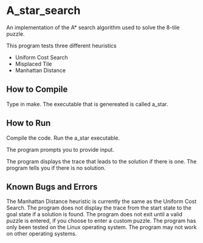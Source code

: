 # A_star_search
An implementation of the A* search algorithm used to solve the 8-tile puzzle.

This program tests three different heuristics
- Uniform Cost Search
- Misplaced Tile
- Manhattan Distance

## How to Compile
Type in make.
The executable that is genereated is called a_star.

## How to Run
Compile the code.
Run the a_star executable.

The program prompts you to provide input.
<Insert Example>

The program displays the trace that leads to the solution if there is one.
The program tells you if there is no solution.

## Known Bugs and Errors
The Manhattan Distance heuristic is currently the same as the Uniform Cost Search.
The program does not display the trace from the start state to the goal state if a solution is found. The program does not exit until a valid puzzle is entered, if you choose to enter a custom puzzle.
The program has only been tested on the Linux operating system. The program may not work on other operating systems.
